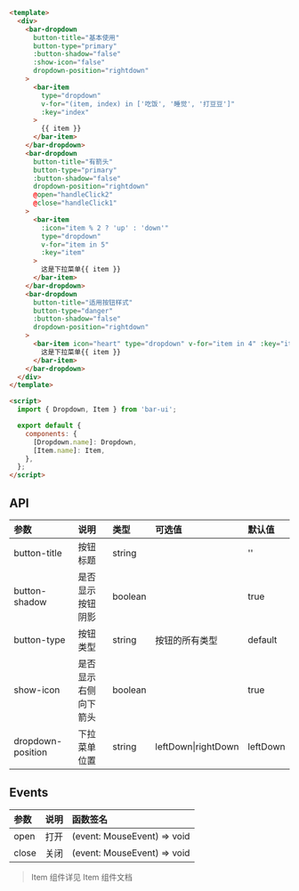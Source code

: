 ```html
<template>
  <div>
    <bar-dropdown
      button-title="基本使用"
      button-type="primary"
      :button-shadow="false"
      :show-icon="false"
      dropdown-position="rightdown"
    >
      <bar-item
        type="dropdown"
        v-for="(item, index) in ['吃饭', '睡觉', '打豆豆']"
        :key="index"
      >
        {{ item }}
      </bar-item>
    </bar-dropdown>
    <bar-dropdown
      button-title="有箭头"
      button-type="primary"
      :button-shadow="false"
      dropdown-position="rightdown"
      @open="handleClick2"
      @close="handleClick1"
    >
      <bar-item
        :icon="item % 2 ? 'up' : 'down'"
        type="dropdown"
        v-for="item in 5"
        :key="item"
      >
        这是下拉菜单{{ item }}
      </bar-item>
    </bar-dropdown>
    <bar-dropdown
      button-title="适用按钮样式"
      button-type="danger"
      :button-shadow="false"
      dropdown-position="rightdown"
    >
      <bar-item icon="heart" type="dropdown" v-for="item in 4" :key="item">
        这是下拉菜单{{ item }}
      </bar-item>
    </bar-dropdown>
  </div>
</template>

<script>
  import { Dropdown, Item } from 'bar-ui';

  export default {
    components: {
      [Dropdown.name]: Dropdown,
      [Item.name]: Item,
    },
  };
</script>
```

## API

| 参数              | 说明                 | 类型    | 可选值              | 默认值   |
| :---------------- | :------------------- | :------ | :------------------ | :------- |
| button-title      | 按钮标题             | string  |                     | ''       |
| button-shadow     | 是否显示按钮阴影     | boolean |                     | true     |
| button-type       | 按钮类型             | string  | 按钮的所有类型      | default  |
| show-icon         | 是否显示右侧向下箭头 | boolean |                     | true     |
| dropdown-position | 下拉菜单位置         | string  | leftDown\|rightDown | leftDown |

## Events

| 参数  | 说明 | 函数签名                    |
| :---- | :--- | :-------------------------- |
| open  | 打开 | (event: MouseEvent) => void |
| close | 关闭 | (event: MouseEvent) => void |

> Item 组件详见 Item 组件文档
